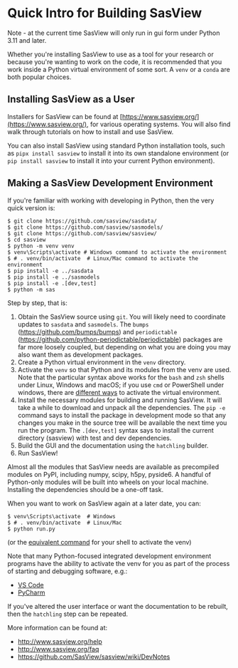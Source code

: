 # Quick Intro for Building SasView

Note - at the current time SasView will only run in gui form under Python 3.11
and later.

Whether you're installing SasView to use as a tool for your research or
because you're wanting to work on the code, it is recommended that you
work inside a Python virtual environment of some sort.
A `venv` or a `conda` are both popular choices.

## Installing SasView as a User

Installers for SasView can be found at [https://www.sasview.org/](https://www.sasview.org/), for various operating systems. You will also find
walk through tutorials on how to install and use SasView.

You can also install SasView using standard Python installation tools,
such as `pipx install sasview` to install it into its own standalone
environment (or `pip install sasview` to install it into your current Python
environment).


## Making a SasView Development Environment

If you're familiar with working with developing in Python, then the
very quick version is:

```console
$ git clone https://github.com/sasview/sasdata/
$ git clone https://github.com/sasview/sasmodels/
$ git clone https://github.com/sasview/sasview/
$ cd sasview
$ python -m venv venv
$ venv\Scripts\activate # Windows command to activate the environment
$ # . venv/bin/activate  # Linux/Mac command to activate the environment
$ pip install -e ../sasdata
$ pip install -e ../sasmodels
$ pip install -e .[dev,test]
$ python -m sas
```

Step by step, that is:

 1. Obtain the SasView source using `git`. You will likely need to coordinate
    updates to `sasdata` and `sasmodels`. The
    `bumps` (https://github.com/bumps/bumps) and
    `periodictable` (https://github.com/python-periodictable/periodictable)
    packages are far more loosely coupled, but depending on what you are
    doing you may also want them as development packages.
 1. Create a Python virtual environment in the `venv` directory.
 1. Activate the `venv` so that Python and its modules from the venv are used.
    Note that the particular syntax above works for the `bash` and `zsh` shells under Linux, Windows and macOS;
    if you use `cmd` or PowerShell under windows, there are
    [different ways](https://packaging.python.org/en/latest/guides/installing-using-pip-and-virtual-environments/#create-and-use-virtual-environments)
    to activate the virtual environment.
 1. Install the necessary modules for building and running SasView.
    It will take a while to download and unpack all the dependencies.
    The `pip -e` command says to install the package in development mode
    so that any changes you make in the source tree will be available the
    next time you run the program. The `.[dev,test]` syntax says to install
    the current directory (sasview) with test and dev dependencies.
 1. Build the GUI and the documentation using the `hatchling` builder.
 1. Run SasView!

Almost all the modules that SasView needs are available as precompiled modules
on PyPI, including numpy, scipy, h5py, pyside6. A handful of Python-only
modules will be built into wheels on your local machine. Installing the
dependencies should be a one-off task.

When you want to work on SasView again at a later date, you can:

```
$ venv\Scripts\activate  # Windows
$ # . venv/bin/activate  # Linux/Mac
$ python run.py
```

(or the [equivalent command](https://packaging.python.org/en/latest/guides/installing-using-pip-and-virtual-environments/#create-and-use-virtual-environments) for your shell to activate the venv)

Note that many Python-focused integrated development environment programs have the
ability to activate the venv for you as part of the process of starting and
debugging software, e.g.:

 - [VS Code](https://code.visualstudio.com/docs/python/environments)
 - [PyCharm](https://www.jetbrains.com/help/pycharm/creating-virtual-environment.html)

If you've altered the user interface or want the documentation to be rebuilt,
then the `hatchling` step can be repeated.


More information can be found at:

 - http://www.sasview.org/help
 - http://www.sasview.org/faq
 - https://github.com/SasView/sasview/wiki/DevNotes
